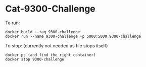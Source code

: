 # Cat-9300-Challenge

To run:

```
docker build --tag 9300-challenge .
docker run --name 9300-challenge -p 5000:5000 9300-challenge
```

To stop: (currently not needed as file stops itself)

```
docker ps (and find the right container)
docker stop 9300-challenge
```
